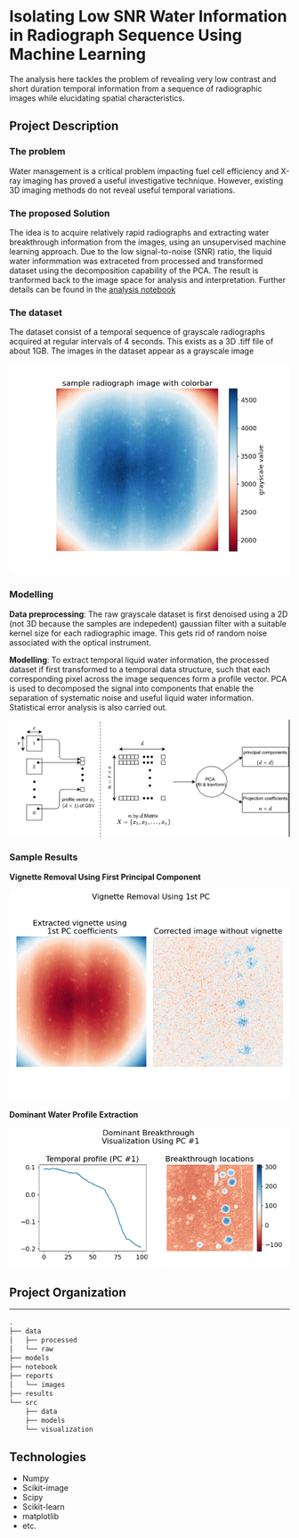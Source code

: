 # Isolating Low SNR Water Information in Radiograph Sequence Using Machine Learning

The analysis here tackles the problem of revealing very low contrast and short duration temporal information from a sequence of radiographic images while elucidating spatial characteristics.

## Project Description

### The problem

Water management is a critical problem impacting fuel cell efficiency and X-ray imaging has proved a useful investigative technique. However, existing 3D imaging methods do not reveal useful temporal variations. 

### The proposed Solution

The idea is to acquire relatively rapid radiographs and extracting water breakthrough information from the images, using an unsupervised machine learning approach. Due to the low signal-to-noise (SNR) ratio, the liquid water informmation was extraceted from  processed and transformed dataset using the decomposition capability of the PCA. The result is tranformed back to the image space for analysis and interpretation. Further details can be found in the [analysis notebook ](notebook/01-water-signal-isolation.ipynb)


### The dataset

The dataset consist of a temporal sequence of grayscale radiographs acquired at regular intervals of 4 seconds. This exists as a 3D .tiff file of about 1GB. The images in the dataset appear as a grayscale image

![raw_radiograph](./reports/images/raw_radiograph.png?raw=true)

### Modelling

**Data preprocessing**:  The raw grayscale dataset is first denoised using a 2D (not 3D because the samples are indepedent) gaussian filter with a suitable kernel size for each radiographic image. This gets rid of random noise associated with the optical instrument.

**Modelling**: To extract temporal liquid water information, the processed dataset if first transformed to a temporal data structure, such that each corresponding pixel across the image sequences form a profile vector. PCA is used to decomposed the signal into components that enable the separation of systematic noise and useful liquid water information. Statistical error analysis is also carried out.

![data-setup](./reports/images/data-setup.png?raw=true)

### Sample Results

**Vignette Removal Using First Principal Component**

![Vignette-Removal](./reports/images/vignette-removal.png?raw=true)

**Dominant Water Profile Extraction**

![pc1-major-break](/reports/images/pc1-major-break.png?raw=true)



## Project Organization

-------------------------
```
.
├── data
│   ├── processed
│   └── raw
├── models
├── notebook
├── reports
│   └── images
├── results
└── src
    ├── data
    ├── models
    └── visualization
```

## Technologies

- Numpy
- Scikit-image
- Scipy
- Scikit-learn
- matplotlib
- etc.